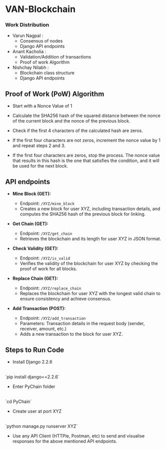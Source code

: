 # VAN-Blockchain

### Work Distribution
- Varun Nagpal : 
    - Consensus of nodes
    - Django API endpoints
- Anant Kacholia : 
    - Validation/Addition of transactions
    - Proof of work Algorithm
- Nishchay Nilabh : 
    - Blockchain class structure
    - Django API endpoints


## Proof of Work (PoW) Algorithm

- Start with a Nonce Value of 1

- Calculate the SHA256 hash of the squared distance between the nonce of the current block and the nonce of the previous block.

- Check if the first 4 characters of the calculated hash are zeros.

- If the first four characters are not zeros, increment the nonce value by 1 and repeat steps 2 and 3.

- If the first four characters are zeros, stop the process. The nonce value that results in this hash is the one that satisfies the condition, and it will be used for the next block.


## API endpoints

<!-- - `XYZ/mine_block` (GET request): Creates a node for user XYZ and contains SHA256 hash of the previous node. Also contains transaction details stored in that particular block.

- `XYZ/get_chain` (GET request) : Returns the chain and chain length for user XYZ in JSON format.

- `XYZ/is_valid` (GET request) : Returns whether the blockchain is valid. (Checks proof of work for all nodes)

- `XYZ/add_transaction` (POST request) : Add the transaction in the block for user XYZ.

- `XYZ/replace_chain` (GET request) : Replace the chain for the user XYZ with the longest chain to ensure consistency across all chains. (Ensures consensus) -->

- **Mine Block (GET):**
   - Endpoint: `/XYZ/mine_block`
   - Creates a new block for user XYZ, including transaction details, and computes the SHA256 hash of the previous block for linking.

- **Get Chain (GET):**
   - Endpoint: `/XYZ/get_chain`
   - Retrieves the blockchain and its length for user XYZ in JSON format.

- **Check Validity (GET):**
   - Endpoint: `/XYZ/is_valid`
   - Verifies the validity of the blockchain for user XYZ by checking the proof of work for all blocks.
- **Replace Chain (GET):**
   - Endpoint: `/XYZ/replace_chain`
   - Replaces the blockchain for user XYZ with the longest valid chain to ensure consistency and achieve consensus.

- **Add Transaction (POST):**
   - Endpoint: `/XYZ/add_transaction`
   - Parameters: Transaction details in the request body (sender, receiver, amount, etc.)
   - Adds a new transaction to the block for user XYZ.



## Steps to Run Code

- Install Django 2.2.6
<br>
`pip install django==2.2.6`

- Enter PyChain folder
<br>
`cd PyChain`

- Create user at port XYZ
<br>
`python manage.py runserver XYZ`

- Use any API Client (HTTPie, Postman, etc) to send and visualise responses for the above mentioned API endpoints.


